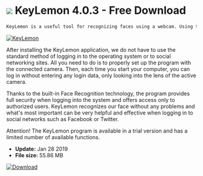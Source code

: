# ![](https://cdn.softexe.net/static/icon/7/keylemon-9243.png) KeyLemon 4.0.3 - Free Download

```sh
KeyLemon is a useful tool for recognizing faces using a webcam. Using this software, we will secure access to our computer or laptop, equipped with a camera built into the device or connected to the USB port.
```
[![KeyLemon](https://gallery.dpcdn.pl/imgc/Tools/8571/g_-_420x350_1.5_-_x20120509143507_00.jpg)](https://softexe.net/win/security-privacy/other/keylemon:abdc.html)

After installing the KeyLemon application, we do not have to use the standard method of logging in to the operating system or to social networking sites. All you need to do is to properly set up the program with the connected camera. Then, each time you start your computer, you can log in without entering any login data, only looking into the lens of the active camera. 
 
 
 Thanks to the built-in Face Recognition technology, the program provides full security when logging into the system and offers access only to authorized users. KeyLemon recognizes our face without any problems and what's most important can be very helpful and effective when logging in to social networks such as Facebook or Twitter. 
 
 Attention!
  The KeyLemon program is available in a trial version and has a limited number of available functions.


- **Update:** Jan 28 2019
- **File size:** 55.86 MB

[![Download](https://cdn.softexe.net/static/img/download.png)](https://softexe.net/win/security-privacy/other/keylemon:abdc.html)

